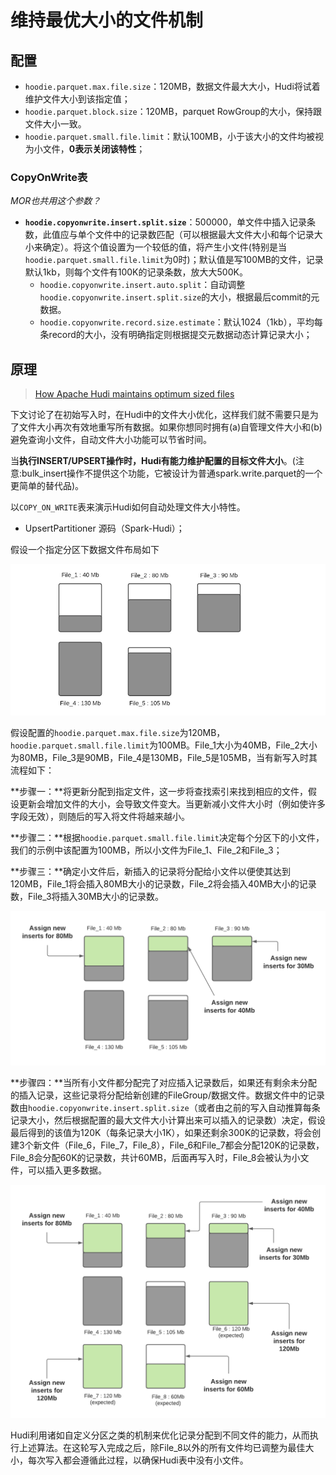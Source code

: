 # 维持最优大小的文件机制



## 配置

- `hoodie.parquet.max.file.size`：120MB，数据文件最大大小，Hudi将试着维护文件大小到该指定值；
- `hoodie.parquet.block.size`：120MB，parquet RowGroup的大小，保持跟文件大小一致。
- `hoodie.parquet.small.file.limit`：默认100MB，小于该大小的文件均被视为小文件，**0表示关闭该特性**；



### CopyOnWrite表

*MOR也共用这个参数？*

- **`hoodie.copyonwrite.insert.split.size`**：500000，单文件中插入记录条数，此值应与单个文件中的记录数匹配（可以根据最大文件大小和每个记录大小来确定）。将这个值设置为一个较低的值，将产生小文件(特别是当`hoodie.parquet.small.file.limit`为0时)；默认值是写100MB的文件，记录默认1kb，则每个文件有100K的记录条数，放大大500K。
  - `hoodie.copyonwrite.insert.auto.split`：自动调整`hoodie.copyonwrite.insert.split.size`的大小，根据最后commit的元数据。
  - `hoodie.copyonwrite.record.size.estimate`：默认1024（1kb），平均每条record的大小，没有明确指定则根据提交元数据动态计算记录大小；



## 原理

> [How Apache Hudi maintains optimum sized files](https://hudi.apache.org/blog/2021/03/01/hudi-file-sizing)

下文讨论了在初始写入时，在Hudi中的文件大小优化，这样我们就不需要只是为了文件大小再次有效地重写所有数据。如果你想同时拥有(a)自管理文件大小和(b)避免查询小文件，自动文件大小功能可以节省时间。

当**执行INSERT/UPSERT操作时，Hudi有能力维护配置的目标文件大小**。(注意:bulk_insert操作不提供这个功能，它被设计为普通spark.write.parquet的一个更简单的替代品)。



以`COPY_ON_WRITE`表来演示Hudi如何自动处理文件大小特性。

- UpsertPartitioner 源码（Spark-Hudi）；



假设一个指定分区下数据文件布局如下

<img src="pics/hudi_compaction_1.png" alt="img" style="zoom:67%;" />



假设配置的`hoodie.parquet.max.file.size`为120MB，`hoodie.parquet.small.file.limit`为100MB。File_1大小为40MB，File_2大小为80MB，File_3是90MB，File_4是130MB，File_5是105MB，当有新写入时其流程如下：

**步骤一：**将更新分配到指定文件，这一步将查找索引来找到相应的文件，假设更新会增加文件的大小，会导致文件变大。当更新减小文件大小时（例如使许多字段无效），则随后的写入将文件将越来越小。

**步骤二：**根据`hoodie.parquet.small.file.limit`决定每个分区下的小文件，我们的示例中该配置为100MB，所以小文件为File_1、File_2和File_3；

**步骤三：**确定小文件后，新插入的记录将分配给小文件以便使其达到120MB，File_1将会插入80MB大小的记录数，File_2将会插入40MB大小的记录数，File_3将插入30MB大小的记录数。

<img src="pics/hudi_compaction_2.png" alt="img" style="zoom:67%;" />



**步骤四：**当所有小文件都分配完了对应插入记录数后，如果还有剩余未分配的插入记录，这些记录将分配给新创建的FileGroup/数据文件。数据文件中的记录数由`hoodie.copyonwrite.insert.split.size`（或者由之前的写入自动推算每条记录大小，然后根据配置的最大文件大小计算出来可以插入的记录数）决定，假设最后得到的该值为120K（每条记录大小1K），如果还剩余300K的记录数，将会创建3个新文件（File_6，File_7，File_8），File_6和File_7都会分配120K的记录数，File_8会分配60K的记录数，共计60MB，后面再写入时，File_8会被认为小文件，可以插入更多数据。

<img src="pics/hudi_compaction_3.png" alt="img" style="zoom: 67%;" />



Hudi利用诸如自定义分区之类的机制来优化记录分配到不同文件的能力，从而执行上述算法。在这轮写入完成之后，除File_8以外的所有文件均已调整为最佳大小，每次写入都会遵循此过程，以确保Hudi表中没有小文件。

